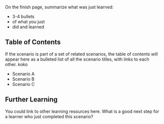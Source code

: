 
On the finish page, summarize what was just learned:

- 3-4 bullets
- of what you just
- did and learned

## Table of Contents

If the scenario is part of a set of related scenarios, the table of contents will appear here as a bulleted list of all the scenario titles, with links to each other.
koko

- Scenario A
- Scenario B
- Scenario C

## Further Learning

You could link to other learning resources here. What is a good next step for a learner who just completed this scenario?


